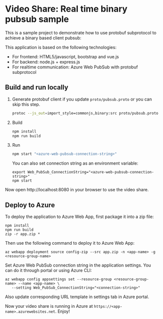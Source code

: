 # Video Share: Real time binary pubsub sample

This is a sample project to demonstrate how to use protobuf subprotocol to achieve a binary based client pubsub:

This application is based on the following technologies:

* For frontend: HTML5/javascript, bootstrap and vue.js
* For backend: node.js + express.js
* For realtime communication: Azure Web PubSub with protobuf subprotocol

## Build and run locally

1. Generate protobuf client if you update `proto/pubsub.proto` or you can skip this step.
   ```bash
   protoc --js_out=import_style=commonjs,binary:src proto/pubsub.proto
   ```

1. Build
   ```bash
   npm install
   npm run build
   ```

2. Run
   ```bash
   npm start "<azure-web-pubsub-connection-string>"
   ```

   You can also set connection string as an environment variable:

   ```
   export Web_PubSub_ConnectionString="<azure-web-pubsub-connection-string>"
   npm start
   ```

Now open http://localhost:8080 in your browser to use the video share.

## Deploy to Azure

To deploy the application to Azure Web App, first package it into a zip file:

```
npm install
npm run build
zip -r app.zip *
```

Then use the following command to deploy it to Azure Web App:

```
az webapp deployment source config-zip --src app.zip -n <app-name> -g <resource-group-name>
```

Set Azure Web PubSub connection string in the application settings. You can do it through portal or using Azure CLI:
```
az webapp config appsettings set --resource-group <resource-group-name> --name <app-name> \
   --setting Web_PubSub_ConnectionString="<connection-string>"
```

Also update corresponding URL template in settings tab in Azure portal.

Now your video share is running in Azure at `https://<app-name>.azurewebsites.net`. Enjoy!
